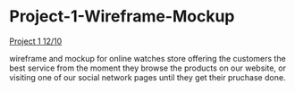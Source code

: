 # Project-1-Wireframe-Mockup
[Project 1 12/10](https://miro.com/app/board/uXjVPIz0f0U=/?share_link_id=49128687172)

wireframe and mockup for online watches store offering the customers the best service from the moment they browse the products on our website, or visiting one of our social network pages until they get their pruchase done.
